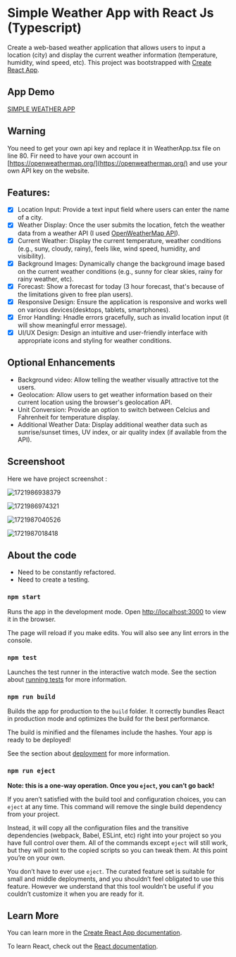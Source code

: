 # Simple Weather App with React Js (Typescript)

Create a web-based weather application that allows users to input a location (city) and display the current weather information (temperature, humidity, wind speed, etc). This project was bootstrapped with [Create React App](https://github.com/facebook/create-react-app).

## App Demo

[SIMPLE WEATHER APP ](https://simple-weather-app-chi.vercel.app/)

## Warning

You need to get your own api key and replace it in WeatherApp.tsx file on line 80. Fir need to have your own account in [https://openweathermap.org/](https://openweathermap.org/) and use your own API key on the website.

## Features:

- [x] Location Input: Provide a text input field where users can enter the name of a city.
- [x] Weather Display: Once the user submits the location, fetch the weather data from a weather API (I used [OpenWeatherMap API](https://openweathermap.org/)).
- [x] Current Weather: Display the current temperature, weather conditions (e.g., suny, cloudy, rainy), feels like, wind speed, humidity, and visibility).
- [x] Background Images: Dynamically change the background image based on the current weather conditions (e.g., sunny for clear skies, rainy for rainy weather, etc).
- [x] Forecast: Show a forecast for today (3 hour forecast, that's because of the limitations given to free plan users).
- [x] Responsive Design: Ensure the application is responsive and works well on various devices(desktops, tablets, smartphones).
- [x] Error Handling: Hnadle errors gracefully, such as invalid location input (it will show meaningful error message).
- [x] UI/UX Design: Design an intuitive and user-friendly interface with appropriate icons and styling for weather conditions.

## Optional Enhancements

- Background video: Allow telling the weather visually attractive tot the users.
- Geolocation: Allow users to get weather information based on their current location using the browser's geolocation API.
- Unit Conversion: Provide an option to switch between Celcius and Fahrenheit for temperature display.
- Additional Weather Data: Display additional weather data such as sunrise/sunset times, UV index, or air quality index (if available from the API).

## Screenshoot

Here we have project screenshot :

![1721986938379](image/README/1721986938379.png)

![1721986974321](image/README/1721986974321.png)

![1721987040526](image/README/1721987040526.png)

![1721987018418](image/README/1721987018418.png)

## About the code

- Need to be constantly refactored.
- Need to create a testing.

### `npm start`

Runs the app in the development mode.
Open [http://localhost:3000](http://localhost:3000) to view it in the browser.

The page will reload if you make edits.
You will also see any lint errors in the console.

### `npm test`

Launches the test runner in the interactive watch mode.
See the section about [running tests](https://facebook.github.io/create-react-app/docs/running-tests) for more information.

### `npm run build`

Builds the app for production to the `build` folder.
It correctly bundles React in production mode and optimizes the build for the best performance.

The build is minified and the filenames include the hashes.
Your app is ready to be deployed!

See the section about [deployment](https://facebook.github.io/create-react-app/docs/deployment) for more information.

### `npm run eject`

**Note: this is a one-way operation. Once you `eject`, you can’t go back!**

If you aren’t satisfied with the build tool and configuration choices, you can `eject` at any time. This command will remove the single build dependency from your project.

Instead, it will copy all the configuration files and the transitive dependencies (webpack, Babel, ESLint, etc) right into your project so you have full control over them. All of the commands except `eject` will still work, but they will point to the copied scripts so you can tweak them. At this point you’re on your own.

You don’t have to ever use `eject`. The curated feature set is suitable for small and middle deployments, and you shouldn’t feel obligated to use this feature. However we understand that this tool wouldn’t be useful if you couldn’t customize it when you are ready for it.

## Learn More

You can learn more in the [Create React App documentation](https://facebook.github.io/create-react-app/docs/getting-started).

To learn React, check out the [React documentation](https://reactjs.org/).
